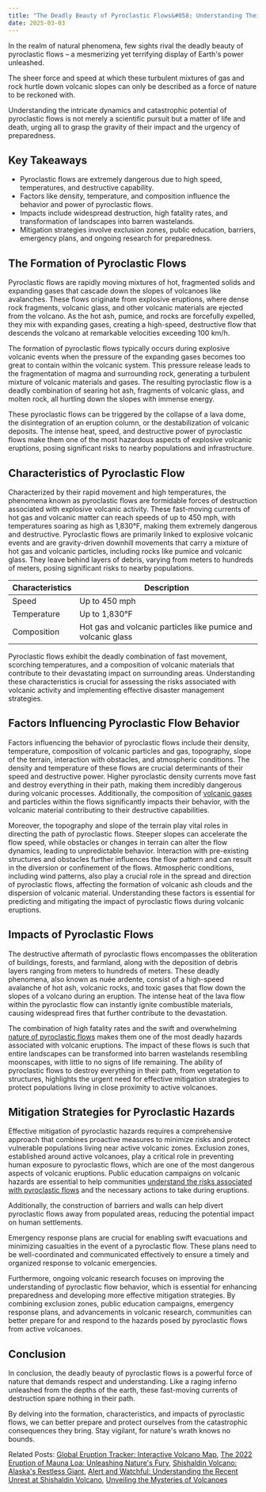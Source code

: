 ```yaml
---
title: "The Deadly Beauty of Pyroclastic Flows&#058; Understanding Their Power"
date: 2025-03-03
---
```


In the realm of natural phenomena, few sights rival the deadly beauty of pyroclastic flows – a mesmerizing yet terrifying display of Earth's power unleashed.

The sheer force and speed at which these turbulent mixtures of gas and rock hurtle down volcanic slopes can only be described as a force of nature to be reckoned with.

Understanding the intricate dynamics and catastrophic potential of pyroclastic flows is not merely a scientific pursuit but a matter of life and death, urging all to grasp the gravity of their impact and the urgency of preparedness.

## Key Takeaways

- Pyroclastic flows are extremely dangerous due to high speed, temperatures, and destructive capability.
- Factors like density, temperature, and composition influence the behavior and power of pyroclastic flows.
- Impacts include widespread destruction, high fatality rates, and transformation of landscapes into barren wastelands.
- Mitigation strategies involve exclusion zones, public education, barriers, emergency plans, and ongoing research for preparedness.

## The Formation of Pyroclastic Flows

Pyroclastic flows are rapidly moving mixtures of hot, fragmented solids and expanding gases that cascade down the slopes of volcanoes like avalanches. These flows originate from explosive eruptions, where dense rock fragments, volcanic glass, and other volcanic materials are ejected from the volcano. As the hot ash, pumice, and rocks are forcefully expelled, they mix with expanding gases, creating a high-speed, destructive flow that descends the volcano at remarkable velocities exceeding 100 km/h.

The formation of pyroclastic flows typically occurs during explosive volcanic events when the pressure of the expanding gases becomes too great to contain within the volcanic system. This pressure release leads to the fragmentation of magma and surrounding rock, generating a turbulent mixture of volcanic materials and gases. The resulting pyroclastic flow is a deadly combination of searing hot ash, fragments of volcanic glass, and molten rock, all hurtling down the slopes with immense energy.

These pyroclastic flows can be triggered by the collapse of a lava dome, the disintegration of an eruption column, or the destabilization of volcanic deposits. The intense heat, speed, and destructive power of pyroclastic flows make them one of the most hazardous aspects of explosive volcanic eruptions, posing significant risks to nearby populations and infrastructure.

## Characteristics of Pyroclastic Flow

Characterized by their rapid movement and high temperatures, the phenomena known as pyroclastic flows are formidable forces of destruction associated with explosive volcanic activity. These fast-moving currents of hot gas and volcanic matter can reach speeds of up to 450 mph, with temperatures soaring as high as 1,830°F, making them extremely dangerous and destructive. Pyroclastic flows are primarily linked to explosive volcanic events and are gravity-driven downhill movements that carry a mixture of hot gas and volcanic particles, including rocks like pumice and volcanic glass. They leave behind layers of debris, varying from meters to hundreds of meters, posing significant risks to nearby populations.

| Characteristics | Description |
| --- | --- |
| Speed | Up to 450 mph |
| Temperature | Up to 1,830°F |
| Composition | Hot gas and volcanic particles like pumice and volcanic glass |

Pyroclastic flows exhibit the deadly combination of fast movement, scorching temperatures, and a composition of volcanic materials that contribute to their devastating impact on surrounding areas. Understanding these characteristics is crucial for assessing the risks associated with volcanic activity and implementing effective disaster management strategies.

## Factors Influencing Pyroclastic Flow Behavior

Factors influencing the behavior of pyroclastic flows include their density, temperature, composition of volcanic particles and gas, topography, slope of the terrain, interaction with obstacles, and atmospheric conditions. The density and temperature of these flows are crucial determinants of their speed and destructive power. Higher pyroclastic density currents move fast and destroy everything in their path, making them incredibly dangerous during volcanic processes. Additionally, the composition of [volcanic gases](https://magmamatters.com/the-art-and-science-of-volcano-monitoring/ "The Art and Science of Volcano Monitoring") and particles within the flows significantly impacts their behavior, with the volcanic material contributing to their destructive capabilities.

Moreover, the topography and slope of the terrain play vital roles in directing the path of pyroclastic flows. Steeper slopes can accelerate the flow speed, while obstacles or changes in terrain can alter the flow dynamics, leading to unpredictable behavior. Interaction with pre-existing structures and obstacles further influences the flow pattern and can result in the diversion or confinement of the flows. Atmospheric conditions, including wind patterns, also play a crucial role in the spread and direction of pyroclastic flows, affecting the formation of volcanic ash clouds and the dispersion of volcanic material. Understanding these factors is essential for predicting and mitigating the impact of pyroclastic flows during volcanic eruptions.

## Impacts of Pyroclastic Flows

The destructive aftermath of pyroclastic flows encompasses the obliteration of buildings, forests, and farmland, along with the deposition of debris layers ranging from meters to hundreds of meters. These deadly phenomena, also known as nuée ardente, consist of a high-speed avalanche of hot ash, volcanic rocks, and toxic gases that flow down the slopes of a volcano during an eruption. The intense heat of the lava flow within the pyroclastic flow can instantly ignite combustible materials, causing widespread fires that further contribute to the devastation.

The combination of high fatality rates and the swift and overwhelming [nature of pyroclastic flows](https://magmamatters.com/understanding-volcanic-formation-a-comprehensive-guide/ "Understanding Volcanic Formation: A Comprehensive Guide") makes them one of the most deadly hazards associated with volcanic eruptions. The impact of these flows is such that entire landscapes can be transformed into barren wastelands resembling moonscapes, with little to no signs of life remaining. The ability of pyroclastic flows to destroy everything in their path, from vegetation to structures, highlights the urgent need for effective mitigation strategies to protect populations living in close proximity to active volcanoes.

## Mitigation Strategies for Pyroclastic Hazards

Effective mitigation of pyroclastic hazards requires a comprehensive approach that combines proactive measures to minimize risks and protect vulnerable populations living near active volcanic zones. Exclusion zones, established around active volcanoes, play a critical role in preventing human exposure to pyroclastic flows, which are one of the most dangerous aspects of volcanic eruptions. Public education campaigns on volcanic hazards are essential to help communities [understand the risks associated with pyroclastic flows](https://magmamatters.com/the-environmental-impact-of-volcanic-eruptions-2/ "The Environmental Impact of Volcanic Eruptions") and the necessary actions to take during eruptions.

Additionally, the construction of barriers and walls can help divert pyroclastic flows away from populated areas, reducing the potential impact on human settlements.

Emergency response plans are crucial for enabling swift evacuations and minimizing casualties in the event of a pyroclastic flow. These plans need to be well-coordinated and communicated effectively to ensure a timely and organized response to volcanic emergencies.

Furthermore, ongoing volcanic research focuses on improving the understanding of pyroclastic flow behavior, which is essential for enhancing preparedness and developing more effective mitigation strategies. By combining exclusion zones, public education campaigns, emergency response plans, and advancements in volcanic research, communities can better prepare for and respond to the hazards posed by pyroclastic flows from active volcanoes.

## Conclusion

In conclusion, the deadly beauty of pyroclastic flows is a powerful force of nature that demands respect and understanding. Like a raging inferno unleashed from the depths of the earth, these fast-moving currents of destruction spare nothing in their path.

By delving into the formation, characteristics, and impacts of pyroclastic flows, we can better prepare and protect ourselves from the catastrophic consequences they bring. Stay vigilant, for nature's wrath knows no bounds.

Related Posts: [Global Eruption Tracker: Interactive Volcano Map](https://magmamatters.com/global-eruption-tracker-interactive-volcano-map/), [The 2022 Eruption of Mauna Loa: Unleashing Nature's Fury](https://magmamatters.com/the-2022-eruption-of-mauna-loa-unleashing-natures-fury/), [Shishaldin Volcano: Alaska's Restless Giant](https://magmamatters.com/shishaldin-volcano-alaskas-restless-giant/), [Alert and Watchful: Understanding the Recent Unrest at Shishaldin Volcano](https://magmamatters.com/alert-and-watchful-understanding-the-recent-unrest-at-shishaldin-volcano/), [Unveiling the Mysteries of Volcanoes](https://magmamatters.com/unveiling-the-mysteries-of-volcanoes/)
